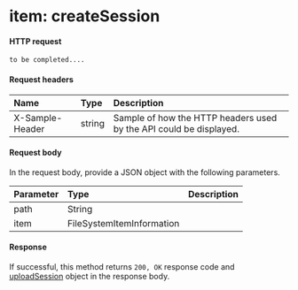 # item: createSession


#### HTTP request
<!-- { "blockType": "ignored" } -->
```http
to be completed....
```
#### Request headers
| Name       | Type | Description|
|:---------------|:--------|:----------|
| X-Sample-Header  | string  | Sample of how the HTTP headers used by the API could be displayed.|

#### Request body
In the request body, provide a JSON object with the following parameters.

| Parameter	   | Type	|Description|
|:---------------|:--------|:----------|
|path|String||
|item|FileSystemItemInformation||

#### Response
If successful, this method returns `200, OK` response code and [uploadSession](../resources/uploadsession.md) object in the response body.
